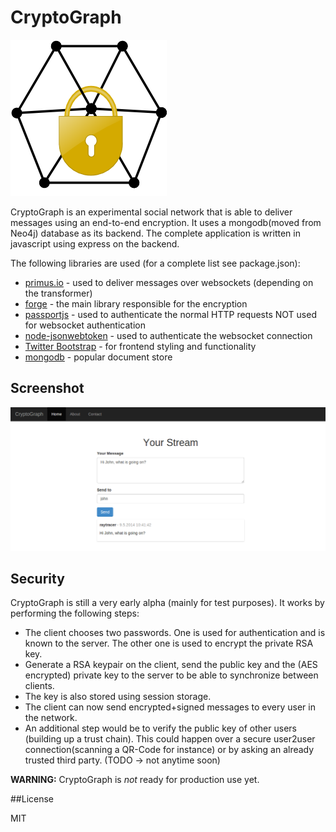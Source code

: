 # CryptoGraph

![Image](cryptograph.png?raw=true)

CryptoGraph is an experimental social network that is able to deliver messages using an end-to-end encryption. It uses a mongodb(moved from Neo4j) database as its backend. The complete application is written in javascript using express on the backend.

The following libraries are used (for a complete list see package.json):

- [primus.io](http://primus.io) - used to deliver messages over websockets (depending on the transformer)
- [forge](https://github.com/digitalbazaar/forge) - the main library responsible for the encryption
- [passportjs](http://passportjs.org/) - used to authenticate the normal HTTP requests NOT used for websocket authentication
- [node-jsonwebtoken](https://github.com/auth0/node-jsonwebtoken) - used to authenticate the websocket connection
- [Twitter Bootstrap](http://getbootstrap.com) - for frontend styling and functionality
- [mongodb](http://www.mongodb.org/) - popular document store

## Screenshot

![Image](screenshot.png?raw=true)

## Security

CryptoGraph is still a very early alpha (mainly for test purposes). It works by performing the following steps:

- The client chooses two passwords. One is used for authentication and is known to the server. The other one is used to encrypt the private RSA key.
- Generate a RSA keypair on the client, send the public key and the (AES encrypted) private key to the server to be able to synchronize between clients.
- The key is also stored using session storage.
- The client can now send encrypted+signed messages to every user in the network.
- An additional step would be to verify the public key of other users (building up a trust chain). This could happen over a secure user2user connection(scanning a QR-Code for instance) or by asking an already trusted third party. (TODO -> not anytime soon)

**WARNING:** CryptoGraph is *not* ready for production use yet.

##License

MIT
